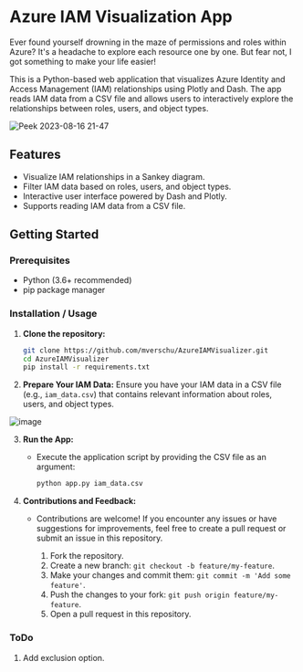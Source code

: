 # Azure IAM Visualization App

Ever found yourself drowning in the maze of permissions and roles within Azure? It's a headache to explore each resource one by one. But fear not, I got something to make your life easier!

This is a Python-based web application that visualizes Azure Identity and Access Management (IAM) relationships using Plotly and Dash. The app reads IAM data from a CSV file and allows users to interactively explore the relationships between roles, users, and object types.

![Peek 2023-08-16 21-47](https://github.com/mverschu/AzureIAMVisualizer/assets/69352107/d2d68892-c56b-4bb7-9862-4169f64819ea)

## Features

- Visualize IAM relationships in a Sankey diagram.
- Filter IAM data based on roles, users, and object types.
- Interactive user interface powered by Dash and Plotly.
- Supports reading IAM data from a CSV file.

## Getting Started

### Prerequisites

- Python (3.6+ recommended)
- pip package manager

### Installation / Usage

1. **Clone the repository:**

   ```bash
   git clone https://github.com/mverschu/AzureIAMVisualizer.git
   cd AzureIAMVisualizer
   pip install -r requirements.txt
   ```

2. **Prepare Your IAM Data:** Ensure you have your IAM data in a CSV file (e.g., `iam_data.csv`) that contains relevant information about roles, users, and object types.

![image](https://github.com/mverschu/AzureIAMVisualizer/assets/69352107/48bdf34a-7d27-4a44-afa1-a7413dae8f90)

3. **Run the App:**

    - Execute the application script by providing the CSV file as an argument:

      ```bash
      python app.py iam_data.csv
      ```
      
4. **Contributions and Feedback:**

    - Contributions are welcome! If you encounter any issues or have suggestions for improvements, feel free to create a pull request or submit an issue in this repository.

      1. Fork the repository.
      2. Create a new branch: `git checkout -b feature/my-feature`.
      3. Make your changes and commit them: `git commit -m 'Add some feature'`.
      4. Push the changes to your fork: `git push origin feature/my-feature`.
      5. Open a pull request in this repository.

### ToDo

1. Add exclusion option.
